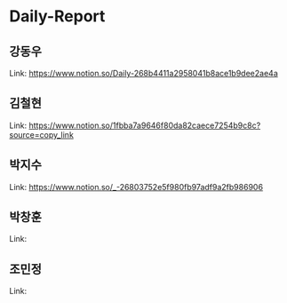 # Daily-Report
## 강동우
Link: https://www.notion.so/Daily-268b4411a2958041b8ace1b9dee2ae4a

## 김철현
Link: https://www.notion.so/1fbba7a9646f80da82caece7254b9c8c?source=copy_link

## 박지수
Link: https://www.notion.so/_-26803752e5f980fb97adf9a2fb986906

## 박창훈
Link:

## 조민정
Link:
